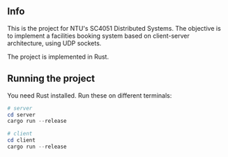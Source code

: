 ## Info
This is the project for NTU's SC4051 Distributed Systems.
The objective is to implement a facilities booking system based on client-server architecture, using UDP sockets.

The project is implemented in Rust.

## Running the project
You need Rust installed. Run these on different terminals:

```Powershell
# server
cd server
cargo run --release
```

```Powershell
# client
cd client
cargo run --release
```